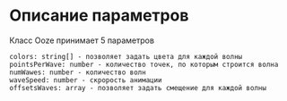 # Описание параметров

Класс Ooze принимает 5 параметров

```
colors: string[] - позволяет задать цвета для каждой волны
pointsPerWave: number - количество точек, по которым строится волна
numWawes: number - количество волн
waveSpeed: number - скрорость анимации
offsetsWaves: array - позволяет задать смещение для каждой волны
```
